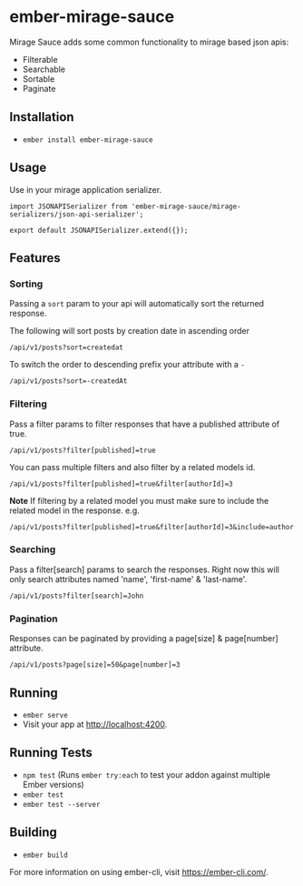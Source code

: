 # ember-mirage-sauce

Mirage Sauce adds some common functionality to mirage based json apis:

- Filterable
- Searchable
- Sortable
- Paginate

## Installation

- `ember install ember-mirage-sauce`

## Usage

Use in your mirage application serializer.

```
import JSONAPISerializer from 'ember-mirage-sauce/mirage-serializers/json-api-serializer';

export default JSONAPISerializer.extend({});
```

## Features

### Sorting

Passing a `sort` param to your api will automatically sort the returned response.

The following will sort posts by creation date in ascending order

`/api/v1/posts?sort=createdat`

To switch the order to descending prefix your attribute with a `-`

`/api/v1/posts?sort=-createdAt`

### Filtering

Pass a filter params to filter responses that have a published attribute of true.

`/api/v1/posts?filter[published]=true`

You can pass multiple filters and also filter by a related models id.

`/api/v1/posts?filter[published]=true&filter[authorId]=3`

**Note** If filtering by a related model you must make sure to include the related model in the response. e.g.

`/api/v1/posts?filter[published]=true&filter[authorId]=3&include=author`

### Searching

Pass a filter[search] params to search the responses. Right now this will only search attributes named 'name', 'first-name' & 'last-name'.

`/api/v1/posts?filter[search]=John`

### Pagination

Responses can be paginated by providing a page[size] & page[number] attribute.

`/api/v1/posts?page[size]=50&page[number]=3`

## Running

- `ember serve`
- Visit your app at <http://localhost:4200>.

## Running Tests

- `npm test` (Runs `ember try:each` to test your addon against multiple Ember versions)
- `ember test`
- `ember test --server`

## Building

- `ember build`

For more information on using ember-cli, visit <https://ember-cli.com/>.
